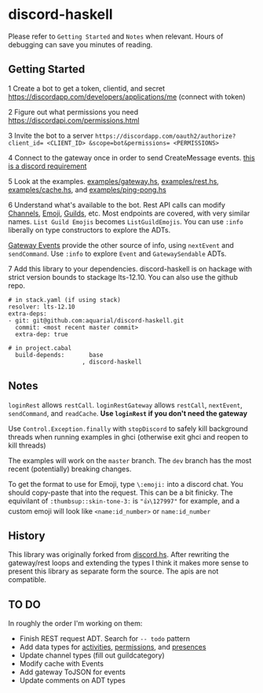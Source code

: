 # discord-haskell

Please refer to `Getting Started` and `Notes` when 
relevant. Hours of debugging can save you 
minutes of reading.

## Getting Started

1 Create a bot to get a token, clientid, and secret
<https://discordapp.com/developers/applications/me> (connect with token)

2 Figure out what permissions you need
<https://discordapi.com/permissions.html>

3 Invite the bot to a server
`https://discordapp.com/oauth2/authorize?client_id= <CLIENT_ID> &scope=bot&permissions= <PERMISSIONS>`

4 Connect to the gateway once in order to send CreateMessage events.
[this is a discord requirement](https://discordapp.com/developers/docs/resources/channel#create-message)

5 Look at the examples.
[examples/gateway.hs](./examples/gateway.hs),
[examples/rest.hs](./examples/rest.hs),
[examples/cache.hs](./examples/cache.hs), and
[examples/ping-pong.hs](./examples/ping-pong.hs)

6 Understand what's available to the bot. Rest API calls can modify
[Channels](https://discordapp.com/developers/docs/resources/channel#get-channel),
[Emoji](https://discordapp.com/developers/docs/resources/emoji#list-guild-emojis),
[Guilds](https://discordapp.com/developers/docs/resources/guild#get-guild),
etc. Most endpoints are covered, with very similar names. `List Guild Emojis` 
becomes `ListGuildEmojis`. You can use `:info` liberally on type constructors to
explore the ADTs.

[Gateway Events](https://discordapp.com/developers/docs/topics/gateway#commands-and-events-gateway-events)
provide the other source of info, using `nextEvent` and `sendCommand`. Use `:info` to explore `Event` and `GatewaySendable` ADTs.

7 Add this library to your dependencies. discord-haskell is on hackage
with strict version bounds to stackage lts-12.10. You can also use
the github repo.

```
# in stack.yaml (if using stack)
resolver: lts-12.10
extra-deps:
- git: git@github.com:aquarial/discord-haskell.git
  commit: <most recent master commit>
  extra-dep: true

# in project.cabal
  build-depends:       base
                     , discord-haskell

```

## Notes

`loginRest` allows `restCall`. `loginRestGateway` allows `restCall`,
`nextEvent`, `sendCommand`, and `readCache`. **Use `loginRest` if you don't need the 
gateway**

Use `Control.Exception.finally` with `stopDiscord` to safely
kill background threads when running examples in ghci
(otherwise exit ghci and reopen to kill threads)

The examples will work on the `master` branch. The `dev` branch
has the most recent (potentially) breaking changes.

To get the format to use for Emoji, type `\:emoji:` into 
a discord chat. You should copy-paste that into the request. This
can be a bit finicky.  The equivilant of `:thumbsup::skin-tone-3:`
is `"👍\127997"` for example, and a custom emoji will look
like `<name:id_number>` or `name:id_number`

## History

This library was originally forked from
[discord.hs](https://github.com/jano017/Discord.hs).
After rewriting the gateway/rest loops and extending the types
I think it makes more sense to present this library as
separate form the source. The apis are not compatible.

## TO DO

In roughly the order I'm working on them:

- Finish REST request ADT. Search for `-- todo` pattern
- Add data types for
[activities](https://discordapp.com/developers/docs/topics/gateway#activity-object),
[permissions](https://discordapp.com/developers/docs/topics/permissions), and
[presences](https://discordapp.com/developers/docs/topics/gateway#presence-update)
- Update channel types (fill out guildcategory)
- Modify cache with Events
- Add gateway ToJSON for events
- Update comments on ADT types

